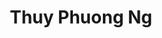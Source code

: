 ---
layout: album_gallery
resource: instagram
title: "Thuy Phuong Ng"
description: "Instagram albums of Thuy Phuong Ng</br>. Username: imphuon.g"
active: gallery
images:
- image_path: /imphuon.g/-1/20240815_173642_455702750_514621050966919_3316681164904980568_n.jpg
  gallery-folder: /gallery/imphuon.g/-1/
  gallery-name: -1
  gallery-date: May 2025
- image_path: /imphuon.g/0/20250107_181501_472813631_1274185280573896_156395811035224104_n.jpg
  gallery-folder: /gallery/imphuon.g/0/
  gallery-name: 0
  gallery-date: May 2025
- image_path: /imphuon.g/1/20250318_170233_481407980_18387534592104936_2486984683961682802_n.jpg
  gallery-folder: /gallery/imphuon.g/1/
  gallery-name: 1
  gallery-date: May 2025
- image_path: /imphuon.g/2/1.jpg
  gallery-folder: /gallery/imphuon.g/2/
  gallery-name: 2
  gallery-date: May 2025
- image_path: /imphuon.g/3/20240626_175300_449202410_2159371827755050_8030198883274519521_n.jpg
  gallery-folder: /gallery/imphuon.g/3/
  gallery-name: 3
  gallery-date: May 2025
- image_path: /imphuon.g/4/20240722_180701_452386758_2771175309716529_4811114973858454440_n.jpg
  gallery-folder: /gallery/imphuon.g/4/
  gallery-name: 4
  gallery-date: May 2025
- image_path: /imphuon.g/5/20240209_181635_425584200_1051598659466082_256322753235856328_n.jpg
  gallery-folder: /gallery/imphuon.g/5/
  gallery-name: 5
  gallery-date: May 2025
- image_path: /imphuon.g/6/20230217_183957_331501552_1884755112346783_6380766049872463588_n.jpg
  gallery-folder: /gallery/imphuon.g/6/
  gallery-name: 6
  gallery-date: May 2025
---